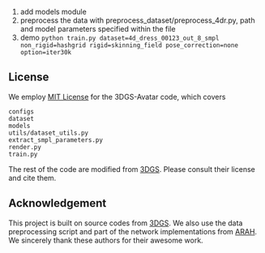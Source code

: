 1. add models module
2. preprocess the data with preprocess_dataset/preprocess_4dr.py, path and model parameters specified within the file
3. demo ``` python train.py dataset=4d_dress_00123_out_8_smpl non_rigid=hashgrid rigid=skinning_field pose_correction=none  option=iter30k  ```

## License
We employ [MIT License](LICENSE) for the 3DGS-Avatar code, which covers
```
configs
dataset
models
utils/dataset_utils.py
extract_smpl_parameters.py
render.py
train.py
```

The rest of the code are modified from [3DGS](https://github.com/graphdeco-inria/gaussian-splatting). 
Please consult their license and cite them.

## Acknowledgement
This project is built on source codes from [3DGS](https://github.com/graphdeco-inria/gaussian-splatting). 
We also use the data preprocessing script and part of the network implementations from [ARAH](https://github.com/taconite/arah-release).
We sincerely thank these authors for their awesome work.

